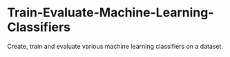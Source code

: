 # Train-Evaluate-Machine-Learning-Classifiers
Create, train and evaluate various machine learning classifiers on a dataset.
